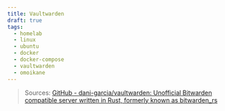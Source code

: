 ```yaml
---
title: Vaultwarden
draft: true
tags:
  - homelab
  - linux
  - ubuntu
  - docker
  - docker-compose
  - vaultwarden
  - omoikane
---
```


> Sources:
> [GitHub - dani-garcia/vaultwarden: Unofficial Bitwarden compatible server written in Rust, formerly known as bitwarden\_rs](https://github.com/dani-garcia/vaultwarden)